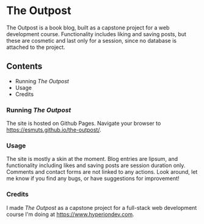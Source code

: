 # The Outpost

The Outpost is a book blog, built as a capstone project for a web development course. Functionality includes liking and saving posts, but these are cosmetic and last only for a session, since no database is attached to the project.

## Contents

* Running *The Outpost*
* Usage
* Credits

### Running *The Outpost*

The site is hosted on Github Pages. Navigate your browser to https://esmuts.github.io/the-outpost/.

### Usage

The site is mostly a skin at the moment. Blog entries are lipsum, and functionality including likes and saving posts are session duration only. Comments and contact forms are not linked to any actions. Look around, let me know if you find any bugs, or have suggestions for improvement!

### Credits

I made *The Outpost* as a capstone project for a full-stack web development course I'm doing at https://www.hyperiondev.com.



